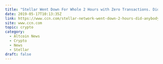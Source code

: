 ```yaml
---
title: "Stellar Went Down For Whole 2 Hours with Zero Transactions. Did Anyone Care?"
date: 2019-05-17T10:13:35Z
link: https://www.ccn.com/stellar-network-went-down-2-hours-did-anybody-care?utm_medium=RSS&utm_source=hune
site: www.ccn.com
topic: crypto
category:
  - Altcoin News
  - Crypto
  - News
  - Stellar
draft: false
---
```

